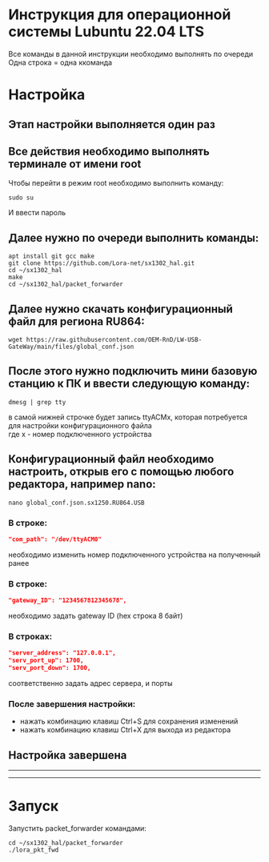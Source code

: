 # Инструкция для операционной системы Lubuntu 22.04 LTS

Все команды в данной инструкции необходимо выполнять по очереди  
Одна строка = одна ккоманда

# Настройка

## **Этап настройки выполняется один раз**

## Все действия необходимо выполнять терминале от имени root
Чтобы перейти в режим root необходимо выполнить команду:
```shell
sudo su
```
И ввести пароль

## Далее нужно по очереди выполнить команды:
```shell
apt install git gcc make
git clone https://github.com/Lora-net/sx1302_hal.git
cd ~/sx1302_hal
make
cd ~/sx1302_hal/packet_forwarder
```

## Далее нужно скачать конфигурационный файл для региона RU864:
```shell
wget https://raw.githubusercontent.com/OEM-RnD/LW-USB-GateWay/main/files/global_conf.json
```

## После этого нужно подключить мини базовую станцию к ПК и ввести следующую команду:
```shell
dmesg | grep tty
```
в самой нижней строчке будет запись ttyACMx, которая потребуется для настройки конфигурационного файла  
где x - номер подключенного устройства  


## Конфигурационный файл необходимо настроить, открыв его с помощью любого редактора, например nano:
```shell
nano global_conf.json.sx1250.RU864.USB
```

### В строке:
```json
"com_path": "/dev/ttyACM0"
```
необходимо изменить номер подключенного устройства на полученный ранее

### В строке:
```json
"gateway_ID": "1234567812345678",
```
необходимо задать gateway ID (hex строка 8 байт)

### В строках:
```json
"server_address": "127.0.0.1",
"serv_port_up": 1700,
"serv_port_down": 1700,
```
соответственно задать адрес сервера, и порты

### После завершения настройки:
* нажать комбинацию клавиш Ctrl+S для сохранения изменений
* нажать комбинацию клавиш Ctrl+X для выхода из редактора

## Настройка завершена

---
---
# Запуск
Запустить packet_forwarder командами:
```shell
cd ~/sx1302_hal/packet_forwarder
./lora_pkt_fwd
```